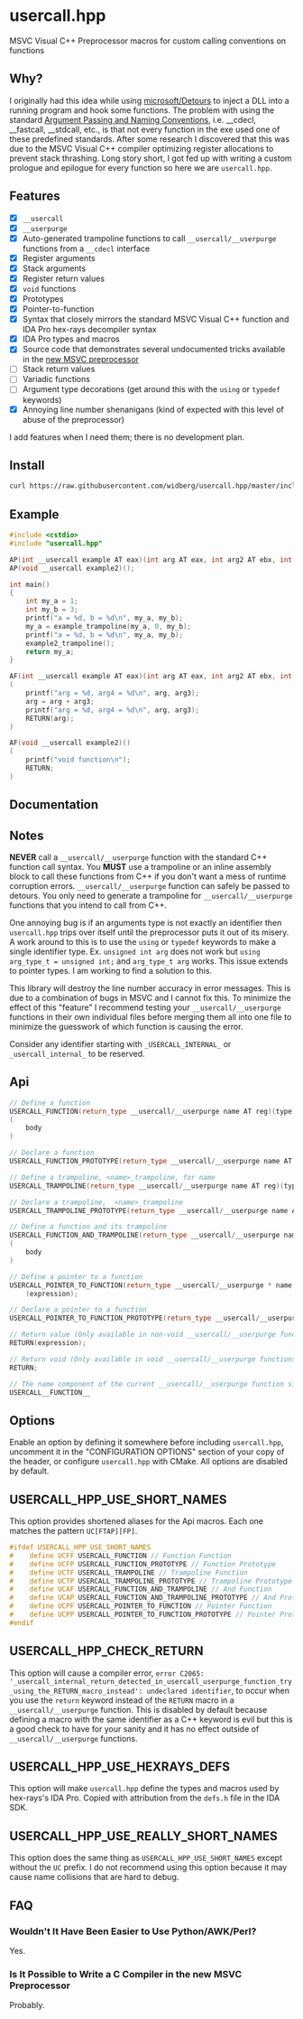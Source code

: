 # usercall.hpp

MSVC Visual C++ Preprocessor macros for custom calling conventions on functions

## Why?

I originally had this idea while using [microsoft/Detours](https://github.com/microsoft/Detours) to inject a DLL into a running program and hook some functions. The problem with using the standard [Argument Passing and Naming Conventions](https://docs.microsoft.com/en-us/cpp/cpp/argument-passing-and-naming-conventions?view=msvc-160), i.e. __cdecl, __fastcall, __stdcall, etc., is that not every function in the exe used one of these predefined standards. After some research I discovered that this was due to the MSVC Visual C++ compiler optimizing register allocations to prevent stack thrashing. Long story short, I got fed up with writing a custom prologue and epilogue for every function so here we are `usercall.hpp`.

## Features

- [X] `__usercall`
- [X] `__userpurge`
- [X] Auto-generated trampoline functions to call `__usercall/__userpurge` functions from a `__cdecl` interface
- [X] Register arguments
- [X] Stack arguments
- [X] Register return values
- [X] `void` functions
- [X] Prototypes
- [X] Pointer-to-function
- [X] Syntax that closely mirrors the standard MSVC Visual C++ function and IDA Pro hex-rays decompiler syntax
- [X] IDA Pro types and macros
- [X] Source code that demonstrates several undocumented tricks available in the [new MSVC preprocessor](https://docs.microsoft.com/en-us/cpp/preprocessor/preprocessor-experimental-overview?view=msvc-160)
- [ ] Stack return values
- [ ] Variadic functions
- [ ] Argument type decorations (get around this with the `using` or `typedef` keywords)
- [X] Annoying line number shenanigans (kind of expected with this level of abuse of the preprocessor)

I add features when I need them; there is no development plan.

## Install

```sh
curl https://raw.githubusercontent.com/widberg/usercall.hpp/master/include/usercall_hpp/usercall.hpp
```

## Example

```cpp
#include <cstdio>
#include "usercall.hpp"

AP(int __usercall example AT eax)(int arg AT eax, int arg2 AT ebx, int arg3 AT ecx);
AP(void __usercall example2)();

int main()
{
    int my_a = 1;
    int my_b = 3;
    printf("a = %d, b = %d\n", my_a, my_b);
    my_a = example_trampoline(my_a, 0, my_b);
    printf("a = %d, b = %d\n", my_a, my_b);
    example2_trampoline();
    return my_a;
}

AF(int __usercall example AT eax)(int arg AT eax, int arg2 AT ebx, int arg3 AT ecx)
(
    printf("arg = %d, arg4 = %d\n", arg, arg3);
    arg = arg + arg3;
    printf("arg = %d, arg4 = %d\n", arg, arg3);
    RETURN(arg);
)

AF(void __usercall example2)()
(
    printf("void function\n");
    RETURN;
)
```

## Documentation

## Notes

**NEVER** call a `__usercall/__userpurge` function with the standard C++ function call syntax. You **MUST** use a trampoline or an inline assembly block to call these functions from C++ if you don't want a mess of runtime corruption errors. `__usercall/__userpurge` function can safely be passed to detours. You only need to generate a trampoline for `__usercall/__userpurge` functions that you intend to call from C++.

One annoying bug is if an arguments type is not exactly an identifier then `usercall.hpp` trips over itself until the preprocessor puts it out of its misery. A work around to this is to use the `using` or `typedef` keywords to make a single identifier type. Ex. `unsigned int arg` does not work but `using arg_type_t = unsigned int;` and `arg_type_t arg` works. This issue extends to pointer types. I am working to find a solution to this.

This library will destroy the line number accuracy in error messages. This is due to a combination of bugs in MSVC and I cannot fix this. To minimize the effect of this "feature" I recommend testing your `__usercall/__userpurge` functions in their own individual files before merging them all into one file to minimize the guesswork of which function is causing the error.

Consider any identifier starting with `_USERCALL_INTERNAL_` or `_usercall_internal_` to be reserved.

## Api

```cpp
// Define a function
USERCALL_FUNCTION(return_type __usercall/__userpurge name AT reg)(type name AT reg, ..., type name, ...)
(
    body
)

// Declare a function
USERCALL_FUNCTION_PROTOTYPE(return_type __usercall/__userpurge name AT reg)(type name AT reg, ..., type name, ...);

// Define a trampoline, <name>_trampoline, for name
USERCALL_TRAMPOLINE(return_type __usercall/__userpurge name AT reg)(type name AT reg, ..., type name, ...);

// Declare a trampoline,  <name>_trampoline
USERCALL_TRAMPOLINE_PROTOTYPE(return_type __usercall/__userpurge name AT reg)(type name AT reg, ..., type name, ...);

// Define a function and its trampoline
USERCALL_FUNCTION_AND_TRAMPOLINE(return_type __usercall/__userpurge name AT reg)(type name AT reg, ..., type name, ...)
(
    body
)

// Define a pointer to a function
USERCALL_POINTER_TO_FUNCTION(return_type __usercall/__userpurge * name AT reg)(type name AT reg, ..., type name, ...)
    (expression);

// Declare a pointer to a function
USERCALL_POINTER_TO_FUNCTION_PROTOTYPE(return_type __usercall/__userpurge * name AT reg)(type name AT reg, ..., type name, ...);

// Return value (Only available in non-void __usercall/__userpurge functions)
RETURN(expression);

// Return void (Only available in void __usercall/__userpurge functions)
RETURN;

// The name component of the current __usercall/__userpurge function signature (as an identifier) (Only available in __usercall/__userpurge functions)
USERCALL__FUNCTION__
```

## Options

Enable an option by defining it somewhere before including `usercall.hpp`, uncomment it in the "CONFIGURATION OPTIONS" section of your copy of the header, or configure `usercall.hpp` with CMake. All options are disabled by default.

## USERCALL_HPP_USE_SHORT_NAMES

This option provides shortened aliases for the Api macros. Each one matches the pattern `UC[FTAP][FP]`.

```cpp
#ifdef USERCALL_HPP_USE_SHORT_NAMES
#    define UCFF USERCALL_FUNCTION // Function Function
#    define UCFP USERCALL_FUNCTION_PROTOTYPE // Function Prototype
#    define UCTF USERCALL_TRAMPOLINE // Trampoline Function
#    define UCTP USERCALL_TRAMPOLINE_PROTOTYPE // Trampoline Prototype
#    define UCAF USERCALL_FUNCTION_AND_TRAMPOLINE // And Function
#    define UCAP USERCALL_FUNCTION_AND_TRAMPOLINE_PROTOTYPE // And Prototype
#    define UCPF USERCALL_POINTER_TO_FUNCTION // Pointer Function
#    define UCPP USERCALL_POINTER_TO_FUNCTION_PROTOTYPE // Pointer Prototype
#endif
```

## USERCALL_HPP_CHECK_RETURN

This option will cause a compiler error, `error C2065: '_usercall_internal_return_detected_in_usercall_userpurge_function_try_using_the_RETURN_macro_instead': undeclared identifier`, to occur when you use the `return` keyword instead of the `RETURN` macro in a `__usercall/__userpurge` function. This is disabled by default because defining a macro with the same identifier as a C++ keyword is evil but this is a good check to have for your sanity and it has no effect outside of `__usercall/__userpurge` functions.

## USERCALL_HPP_USE_HEXRAYS_DEFS

This option will make `usercall.hpp` define the types and macros used by hex-rays's IDA Pro. Copied with attribution from the `defs.h` file in the IDA SDK.

## USERCALL_HPP_USE_REALLY_SHORT_NAMES

This option does the same thing as `USERCALL_HPP_USE_SHORT_NAMES` except without the `UC` prefix. I do not recommend using this option because it may cause name collisions that are hard to debug.

## FAQ

### Wouldn't It Have Been Easier to Use Python/AWK/Perl?

Yes.

### Is It Possible to Write a C Compiler in the new MSVC Preprocessor

Probably.
